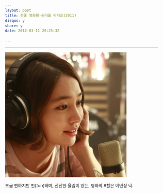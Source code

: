 ```yaml
---
layout: post
title: 한줄 영화평-원더풀 라디오(2011)
disqus: y
share: y
date: 2012-03-11 20:25:32

---
```




---

![이민정 이미지](/images/wonderfulradio.jpg "angel")

조금 뻔하지만 펀(fun)하며, 잔잔한 울림이 있는, 영화의 8할은 이민정 덕.

